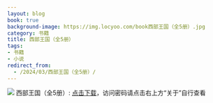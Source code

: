 ```yaml
---
layout: blog
book: true
background-image: https://img.locyoo.com/book西部王国（全5册）.jpg
category: 书籍
title: 西部王国（全5册）
tags:
- 书籍
- 小说
redirect_from:
  - /2024/03/西部王国（全5册）/
---
```

![](https://img.locyoo.com/book西部王国（全5册）.jpg)
西部王国（全5册）: <a name = "ref1" href="https://url18.ctfile.com/f/50983618-1418301815-ca934e?p=3619">点击下载</a>，访问密码请点击右上方“关于”自行查看
